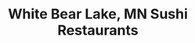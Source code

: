 ---
layout: city
title: White Bear Lake, MN Sushi Restaurants
permalink: /minnesota/white-bear-lake/
stateAbbr: MN
stateName: Minnesota
cityName: White Bear Lake

---